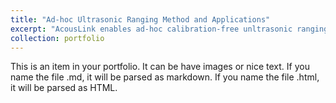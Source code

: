 ```yaml
---
title: "Ad-hoc Ultrasonic Ranging Method and Applications"
excerpt: "AcousLink enables ad-hoc calibration-free unltrasonic ranging via bluetooth. <br/><img src='/images/acouslink/acouslink_hardware.png'>"
collection: portfolio
---
```


This is an item in your portfolio. It can be have images or nice text. If you name the file .md, it will be parsed as markdown. If you name the file .html, it will be parsed as HTML. 
